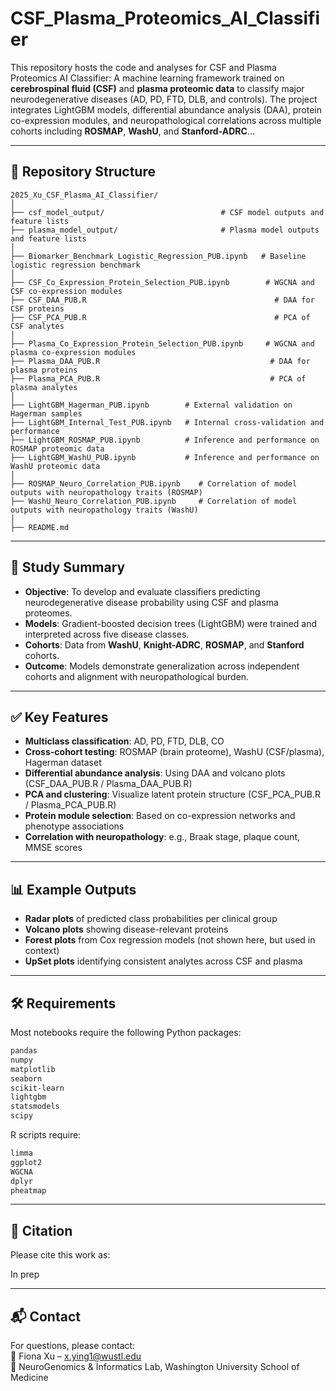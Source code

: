 # CSF_Plasma_Proteomics_AI_Classifier

This repository hosts the code and analyses for CSF and Plasma Proteomics AI Classifier: A machine learning framework trained on **cerebrospinal fluid (CSF)** and **plasma proteomic data** to classify major neurodegenerative diseases (AD, PD, FTD, DLB, and controls). The project integrates LightGBM models, differential abundance analysis (DAA), protein co-expression modules, and neuropathological correlations across multiple cohorts including **ROSMAP**, **WashU**, and **Stanford-ADRC**...

---

## 📂 Repository Structure

```
2025_Xu_CSF_Plasma_AI_Classifier/
│
├── csf_model_output/                          # CSF model outputs and feature lists
├── plasma_model_output/                       # Plasma model outputs and feature lists
│
├── Biomarker_Benchmark_Logistic_Regression_PUB.ipynb   # Baseline logistic regression benchmark
│
├── CSF_Co_Expression_Protein_Selection_PUB.ipynb        # WGCNA and CSF co-expression modules
├── CSF_DAA_PUB.R                                          # DAA for CSF proteins
├── CSF_PCA_PUB.R                                          # PCA of CSF analytes
│
├── Plasma_Co_Expression_Protein_Selection_PUB.ipynb     # WGCNA and plasma co-expression modules
├── Plasma_DAA_PUB.R                                      # DAA for plasma proteins
├── Plasma_PCA_PUB.R                                      # PCA of plasma analytes
│
├── LightGBM_Hagerman_PUB.ipynb        # External validation on Hagerman samples
├── LightGBM_Internal_Test_PUB.ipynb   # Internal cross-validation and performance
├── LightGBM_ROSMAP_PUB.ipynb          # Inference and performance on ROSMAP proteomic data
├── LightGBM_WashU_PUB.ipynb           # Inference and performance on WashU proteomic data
│
├── ROSMAP_Neuro_Correlation_PUB.ipynb    # Correlation of model outputs with neuropathology traits (ROSMAP)
├── WashU_Neuro_Correlation_PUB.ipynb     # Correlation of model outputs with neuropathology traits (WashU)
│
├── README.md
```

---

## 🧠 Study Summary

- **Objective**: To develop and evaluate classifiers predicting neurodegenerative disease probability using CSF and plasma proteomes.
- **Models**: Gradient-boosted decision trees (LightGBM) were trained and interpreted across five disease classes.
- **Cohorts**: Data from **WashU**, **Knight-ADRC**, **ROSMAP**, and **Stanford** cohorts.
- **Outcome**: Models demonstrate generalization across independent cohorts and alignment with neuropathological burden.

---

## ✅ Key Features

- **Multiclass classification**: AD, PD, FTD, DLB, CO
- **Cross-cohort testing**: ROSMAP (brain proteome), WashU (CSF/plasma), Hagerman dataset
- **Differential abundance analysis**: Using DAA and volcano plots (CSF_DAA_PUB.R / Plasma_DAA_PUB.R)
- **PCA and clustering**: Visualize latent protein structure (CSF_PCA_PUB.R / Plasma_PCA_PUB.R)
- **Protein module selection**: Based on co-expression networks and phenotype associations
- **Correlation with neuropathology**: e.g., Braak stage, plaque count, MMSE scores

---

## 📊 Example Outputs

- **Radar plots** of predicted class probabilities per clinical group
- **Volcano plots** showing disease-relevant proteins
- **Forest plots** from Cox regression models (not shown here, but used in context)
- **UpSet plots** identifying consistent analytes across CSF and plasma

---

## 🛠 Requirements

Most notebooks require the following Python packages:

```bash
pandas
numpy
matplotlib
seaborn
scikit-learn
lightgbm
statsmodels
scipy
```

R scripts require:

```R
limma
ggplot2
WGCNA
dplyr
pheatmap
```

---

## 📌 Citation

Please cite this work as:

In prep

---

## 📬 Contact

For questions, please contact:  
📧 Fiona Xu – x.ying1@wustl.edu  
🧬 NeuroGenomics & Informatics Lab, Washington University School of Medicine
